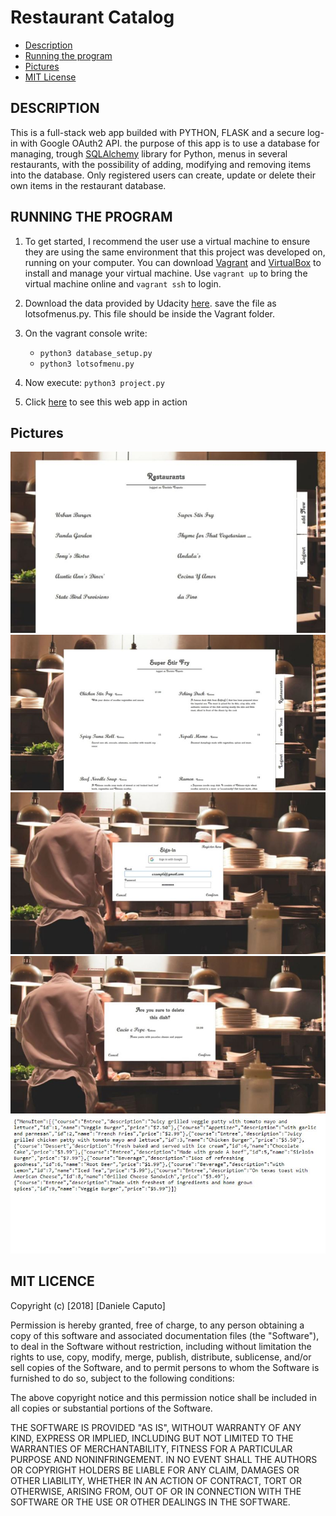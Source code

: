 # Restaurant Catalog

* [Description](##description)
* [Running the program](##running-the-program)
* [Pictures](##pictures)
* [MIT License](#mit-license)

## DESCRIPTION
This is a full-stack web app builded with PYTHON, FLASK and a secure log-in with Google OAuth2 API.
the purpose of this app is to use a database for managing, trough [SQLAlchemy](https://www.sqlalchemy.org/) library for Python, menus in several restaurants, with the possibility of adding, modifying and removing items into the database. Only registered users can create, update or delete their own items in the restaurant database.

## RUNNING THE PROGRAM
1. To get started, I recommend the user use a virtual machine to ensure they are using the same environment that this project was developed on, running on your computer. You can download [Vagrant](https://www.vagrantup.com/) and [VirtualBox](https://www.virtualbox.org/wiki/Download_Old_Builds_5_1) to install and manage your virtual machine.
Use `vagrant up` to bring the virtual machine online and `vagrant ssh` to login.

2. Download the data provided by Udacity [here](https://www.udacity.com/api/nodes/3612388742/supplemental_media/lotsofmenuspy/download). save the file as lotsofmenus.py. This file should be inside the Vagrant folder.


3. On the vagrant console write:
    * `python3 database_setup.py`
    * `python3 lotsofmenu.py`

4. Now execute: `python3 project.py`
5. Click [here](http://localhost:5000/restaurants) to see this web app in action

## Pictures

![Restaurant list](https://github.com/xwxnumber1xwx/FLASK_Restaurant-catalog/blob/master/design/restaurantlist.JPG)
![Menu List](https://github.com/xwxnumber1xwx/FLASK_Restaurant-catalog/blob/master/design/MenuItem.JPG)
![Sign in](https://github.com/xwxnumber1xwx/FLASK_Restaurant-catalog/blob/master/design/sign-in.JPG)
![Delete item](https://github.com/xwxnumber1xwx/FLASK_Restaurant-catalog/blob/master/design/deleteItem.JPG)
![RESTful Api response](https://github.com/xwxnumber1xwx/FLASK_Restaurant-catalog/blob/master/design/apiresponse.JPG)


## MIT LICENCE

Copyright (c) [2018] [Daniele Caputo]

Permission is hereby granted, free of charge, to any person obtaining a copy
of this software and associated documentation files (the "Software"), to deal
in the Software without restriction, including without limitation the rights
to use, copy, modify, merge, publish, distribute, sublicense, and/or sell
copies of the Software, and to permit persons to whom the Software is
furnished to do so, subject to the following conditions:

The above copyright notice and this permission notice shall be included in all
copies or substantial portions of the Software.

THE SOFTWARE IS PROVIDED "AS IS", WITHOUT WARRANTY OF ANY KIND, EXPRESS OR
IMPLIED, INCLUDING BUT NOT LIMITED TO THE WARRANTIES OF MERCHANTABILITY,
FITNESS FOR A PARTICULAR PURPOSE AND NONINFRINGEMENT. IN NO EVENT SHALL THE
AUTHORS OR COPYRIGHT HOLDERS BE LIABLE FOR ANY CLAIM, DAMAGES OR OTHER
LIABILITY, WHETHER IN AN ACTION OF CONTRACT, TORT OR OTHERWISE, ARISING FROM,
OUT OF OR IN CONNECTION WITH THE SOFTWARE OR THE USE OR OTHER DEALINGS IN THE
SOFTWARE.